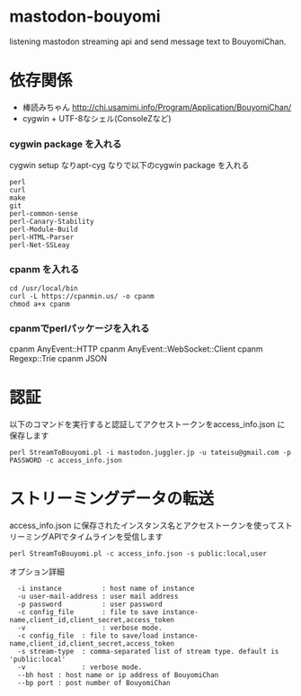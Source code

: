 # mastodon-bouyomi
listening mastodon streaming api and send message text to BouyomiChan.

# 依存関係
- 棒読みちゃん http://chi.usamimi.info/Program/Application/BouyomiChan/
- cygwin + UTF-8なシェル(ConsoleZなど)

### cygwin package を入れる
cygwin setup なりapt-cyg なりで以下のcygwin package を入れる
```
perl
curl
make
git
perl-common-sense
perl-Canary-Stability
perl-Module-Build
perl-HTML-Parser
perl-Net-SSLeay
```

### cpanm を入れる

```
cd /usr/local/bin
curl -L https://cpanmin.us/ -o cpanm
chmod a+x cpanm
```
### cpanmでperlパッケージを入れる
cpanm AnyEvent::HTTP
cpanm AnyEvent::WebSocket::Client
cpanm Regexp::Trie
cpanm JSON

# 認証
以下のコマンドを実行すると認証してアクセストークンをaccess_info.json に保存します
```
perl StreamToBouyomi.pl -i mastodon.juggler.jp -u tateisu@gmail.com -p PASSWORD -c access_info.json
```

# ストリーミングデータの転送

access_info.json に保存されたインスタンス名とアクセストークンを使ってストリーミングAPIでタイムラインを受信します
```
perl StreamToBouyomi.pl -c access_info.json -s public:local,user
```

オプション詳細
```
  -i instance          : host name of instance
  -u user-mail-address : user mail address
  -p password          : user password
  -c config_file       : file to save instance-name,client_id,client_secret,access_token
  -v                   : verbose mode.
  -c config_file  : file to save/load instance-name,client_id,client_secret,access_token
  -s stream-type  : comma-separated list of stream type. default is 'public:local'
  -v              : verbose mode.
  --bh host : host name or ip address of BouyomiChan
  --bp port : post number of BouyomiChan

```

